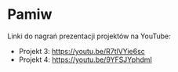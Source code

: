 # Pamiw
Linki do nagrań prezentacji projektów na YouTube:
- Projekt 3: https://youtu.be/R7tlVYie6sc
- Projekt 4: https://youtu.be/9YFSJYphdmI
